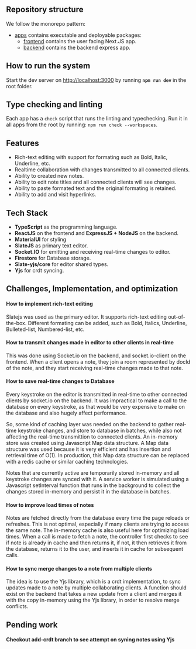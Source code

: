 ## Repository structure

We follow the monorepo pattern:

- [apps](apps) contains executable and deployable packages:
  - [frontend](apps/frontend) contains the user facing Next.JS app.
  - [backend](apps/backend) contains the backend express app.

## How to run the system

Start the dev server on [http://localhost:3000](http://localhost:3000) by running **`npm run dev`** in the root folder.

## Type checking and linting

Each app has a `check` script that runs the linting and typechecking. Run it in all apps from the root by running: `npm run check --workspaces`.

## Features

- Rich-text editing with support for formating such as Bold, Italic, Underline, etc.
- Realtime collaboration with changes transmitted to all connected clients.
- Ability to created new notes.
- Ability to edit note titles and all connected clients will see changes.
- Ability to paste formated text and the original formating is retained.
- Ability to add and visit hyperlinks.

## Tech Stack

- **TypeScript** as the programming language.
- **ReactJS** on the frontend and **ExpressJS + NodeJS** on the backend.
- **MaterialUI** for styling
- **SlateJS** as primary text editor.
- **Socket.IO** for emitting and receiving real-time changes to editor.
- **Firestore** for Database storage.
- **Slate-yjs/core** for editor shared types.
- **Yjs** for crdt syncing.

## Challenges, Implementation, and optimization

  #### How to implement rich-text editing

  Slatejs was used as the primary editor. It supports rich-text editing out-of-the-box. Different formating can be added, such as Bold, Italics, Underline, Bulleted-list, Numbered-list, etc.

  #### How to transmit changes made in editor to other clients in real-time

  This was done using Socket.io on the backend, and socket.io-client on the frontend. When a client opens a note, they join a room represented by docId of the note, and they start receiving real-time changes made to that note.

  #### How to save real-time changes to Database

  Every keystroke on the editor is transmitted in real-time to other connected clients by socket.io on the backend. It was impractical to make a call to the database on every keystroke, as that would be very expensive to make on the database and also hugely affect performance.

  So, some kind of caching layer was needed on the backend to gather real-time keystroke changes, and store to database in batches, while also not affecting the real-time transmittion to connected clients.
  An in-memory store was created using Javascript Map data structure. A Map data structure was used because it is very efficient and has insertion and retrieval time of O(1). In production, this Map data structure can be replaced with a redis cache or similar caching technologies.
  
  Notes that are currently active are temporarily stored in-memory and all keystroke changes are synced with it. A service worker is simulated using a Javascript setInterval function that runs in the background to collect the changes stored in-memory and persist it in the database in batches.

  #### How to improve load times of notes

  Notes are fetched directly from the database every time the page reloads or refreshes. This is not optimal, especially if many clients are trying to access the same note. The in-memory cache is also useful here for optimizing load times. When a call is made to fetch a note, the controller first checks to see if note is already in cache and then returns it, if not, it then retrieves it from the database, returns it to the user, and inserts it in cache for subsequent calls.

  #### How to sync merge changes to a note from multiple clients

  The idea is to use the Yjs library, which is a crdt implementation, to sync updates made to a note by multiple collaborating clients. A function should exist on the backend that takes a new update from a client and merges it with the copy in-memory using the Yjs library, in order to resolve merge conflicts.

## Pending work

  #### Checkout **add-crdt** branch to see attempt on syning notes using Yjs
